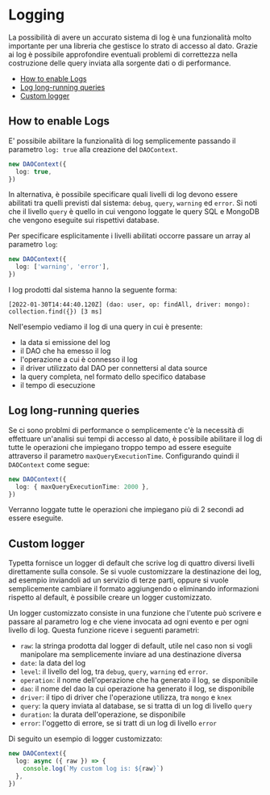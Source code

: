 # Logging

La possibilità di avere un accurato sistema di log è una funzionalità molto importante per una libreria che gestisce lo strato di accesso al dato. Grazie ai log è possibile approfondire eventuali problemi di correttezza nella costruzione delle query inviata alla sorgente dati o di performance.

  - [How to enable Logs](#how-to-enable-logs)
  - [Log long-running queries](#log-long-running-queries)
  - [Custom logger](#custom-logger)
 
## How to enable Logs

E' possibile abilitare la funzionalità di log semplicemente passando il parametro ``log: true`` alla creazione del ``DAOContext``. 

```typescript
new DAOContext({
  log: true,
})
```

In alternativa, è possibile specificare quali livelli di log devono essere abilitati tra quelli previsti dal sistema: ``debug``, ``query``, ``warning`` ed ``error``. Si noti che il livello ``query`` è quello in cui vengono loggate le query SQL e MongoDB che vengono eseguite sui rispettivi database.

Per specificare esplicitamente i livelli abilitati occorre passare un array al parametro ``log``:

```typescript
new DAOContext({
  log: ['warning', 'error'],
})
```

I log prodotti dal sistema hanno la seguente forma:
```
[2022-01-30T14:44:40.120Z] (dao: user, op: findAll, driver: mongo): collection.find({}) [3 ms]
```
Nell'esempio vediamo il log di una query in cui è presente:
- la data si emissione del log
- il DAO che ha emesso il log
- l'operazione a cui è connesso il log
- il driver utilizzato dal DAO per connettersi al data source
- la query completa, nel formato dello specifico database
- il tempo di esecuzione

## Log long-running queries

Se ci sono problmi di performance o semplicemente c'è la necessità di effettuare un'analisi sui tempi di accesso al dato, è possibile abilitare il log di tutte le operazioni che impiegano troppo tempo ad essere eseguite attraverso il parametro ``maxQueryExecutionTime``. Configurando quindi il ``DAOContext`` come segue:

```typescript
new DAOContext({
  log: { maxQueryExecutionTime: 2000 },
})
```

Verranno loggate tutte le operazioni che impiegano più di 2 secondi ad essere eseguite.

## Custom logger

Typetta fornisce un logger di default che scrive log di quattro diversi livelli direttamente sulla console. Se si vuole customizzare la destinazione dei log, ad esempio inviandoli ad un servizio di terze parti, oppure si vuole semplicemente cambiare il formato aggiungendo o eliminando informazioni rispetto al default, è possibile creare un logger customizzato.

Un logger customizzato consiste in una funzione che l'utente può scrivere e passare al parametro log e che viene invocata ad ogni evento e per ogni livello di log. Questa funzione riceve i seguenti parametri:
- ``raw``: la stringa prodotta dal logger di default, utile nel caso non si vogli manipolare ma semplicemente inviare ad una destinazione diversa
- ``date``: la data del log
- ``level``: il livello del log, tra ``debug``, ``query``, ``warning`` ed ``error``.
- ``operation``: il nome dell'operazione che ha generato il log, se disponibile
- ``dao``: il nome del dao la cui operazione ha generato il log, se disponibile
- ``driver``: il tipo di driver che l'operazione utilizza, tra `mongo` e `knex`
- ``query``: la query inviata al database, se si tratta di un log di livello ``query``
- ``duration``: la durata dell'operazione, se disponibile
- ``error``: l'oggetto di errore, se si tratt di un log di livello ``error``

Di seguito un esempio di logger customizzato:

```typescript
new DAOContext({
  log: async ({ raw }) => {
    console.log(`My custom log is: ${raw}`)
  },
})
```